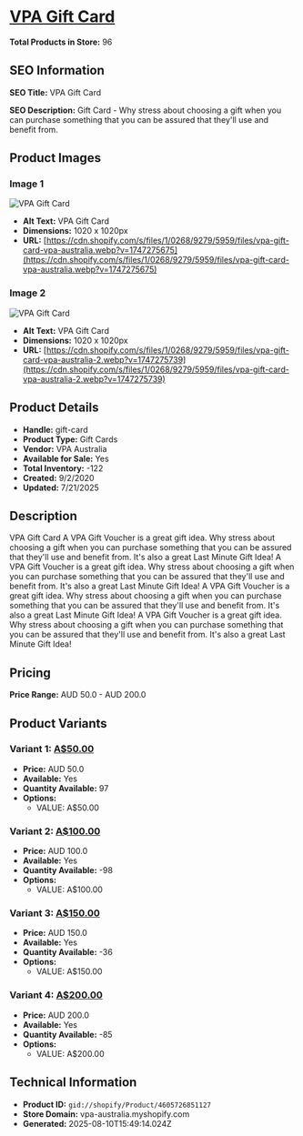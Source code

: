 # [VPA Gift Card](https://vpa-australia.myshopify.com/products/gift-card)

**Total Products in Store:** 96

## SEO Information

**SEO Title:** VPA Gift Card

**SEO Description:** Gift Card - Why stress about choosing a gift when you can purchase something that you can be assured that they'll use and benefit from.

## Product Images

### Image 1
![VPA Gift Card](https://cdn.shopify.com/s/files/1/0268/9279/5959/files/vpa-gift-card-vpa-australia.webp?v=1747275675)

- **Alt Text:** VPA Gift Card
- **Dimensions:** 1020 x 1020px
- **URL:** [https://cdn.shopify.com/s/files/1/0268/9279/5959/files/vpa-gift-card-vpa-australia.webp?v=1747275675](https://cdn.shopify.com/s/files/1/0268/9279/5959/files/vpa-gift-card-vpa-australia.webp?v=1747275675)

### Image 2
![VPA Gift Card](https://cdn.shopify.com/s/files/1/0268/9279/5959/files/vpa-gift-card-vpa-australia-2.webp?v=1747275739)

- **Alt Text:** VPA Gift Card
- **Dimensions:** 1020 x 1020px
- **URL:** [https://cdn.shopify.com/s/files/1/0268/9279/5959/files/vpa-gift-card-vpa-australia-2.webp?v=1747275739](https://cdn.shopify.com/s/files/1/0268/9279/5959/files/vpa-gift-card-vpa-australia-2.webp?v=1747275739)

## Product Details

- **Handle:** gift-card
- **Product Type:** Gift Cards
- **Vendor:** VPA Australia
- **Available for Sale:** Yes
- **Total Inventory:** -122
- **Created:** 9/2/2020
- **Updated:** 7/21/2025

## Description

VPA Gift Card A VPA Gift Voucher is a great gift idea. Why stress about choosing a gift when you can purchase something that you can be assured that they'll use and benefit from. It's also a great Last Minute Gift Idea! A VPA Gift Voucher is a great gift idea. Why stress about choosing a gift when you can purchase something that you can be assured that they'll use and benefit from. It's also a great Last Minute Gift Idea! A VPA Gift Voucher is a great gift idea. Why stress about choosing a gift when you can purchase something that you can be assured that they'll use and benefit from. It's also a great Last Minute Gift Idea! A VPA Gift Voucher is a great gift idea. Why stress about choosing a gift when you can purchase something that you can be assured that they'll use and benefit from. It's also a great Last Minute Gift Idea!

## Pricing

**Price Range:** AUD 50.0 - AUD 200.0

## Product Variants

### Variant 1: [A$50.00](https://vpa-australia.myshopify.com/products/gift-card)

- **Price:** AUD 50.0
- **Available:** Yes
- **Quantity Available:** 97
- **Options:**
  - VALUE: A$50.00

### Variant 2: [A$100.00](https://vpa-australia.myshopify.com/products/gift-card)

- **Price:** AUD 100.0
- **Available:** Yes
- **Quantity Available:** -98
- **Options:**
  - VALUE: A$100.00

### Variant 3: [A$150.00](https://vpa-australia.myshopify.com/products/gift-card)

- **Price:** AUD 150.0
- **Available:** Yes
- **Quantity Available:** -36
- **Options:**
  - VALUE: A$150.00

### Variant 4: [A$200.00](https://vpa-australia.myshopify.com/products/gift-card)

- **Price:** AUD 200.0
- **Available:** Yes
- **Quantity Available:** -85
- **Options:**
  - VALUE: A$200.00

## Technical Information

- **Product ID:** `gid://shopify/Product/4605726851127`
- **Store Domain:** vpa-australia.myshopify.com
- **Generated:** 2025-08-10T15:49:14.024Z

